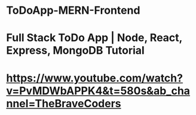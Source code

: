 # ToDoApp-MERN-Frontend

# Full Stack ToDo App | Node, React, Express, MongoDB Tutorial

# https://www.youtube.com/watch?v=PvMDWbAPPK4&t=580s&ab_channel=TheBraveCoders
